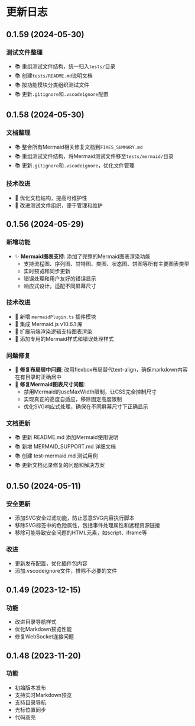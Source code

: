 # 更新日志

## 0.1.59 (2024-05-30)

### 测试文件整理

- 📚 重组测试文件结构，统一归入`tests/`目录
- 📚 创建`tests/README.md`说明文档
- 📚 按功能模块分类组织测试文件
- 📚 更新`.gitignore`和`.vscodeignore`配置

## 0.1.58 (2024-05-30)

### 文档整理

- 📚 整合所有Mermaid相关修复文档到`FIXES_SUMMARY.md`
- 📚 重组测试文件结构，将Mermaid测试文件移至`tests/mermaid/`目录
- 📚 更新`.gitignore`和`.vscodeignore`，优化文件管理

### 技术改进

- 🔧 优化文档结构，提高可维护性
- 🔧 改进测试文件组织，便于管理和维护

## 0.1.56 (2024-05-29)

### 新增功能

- ✨ **Mermaid图表支持**: 添加了完整的Mermaid图表渲染功能
  - 支持流程图、序列图、甘特图、类图、状态图、饼图等所有主要图表类型
  - 实时预览和同步更新
  - 错误处理和用户友好的错误显示
  - 响应式设计，适配不同屏幕尺寸

### 技术改进

- 🔧 新增 `mermaidPlugin.ts` 插件模块
- 🔧 集成 Mermaid.js v10.6.1 库
- 🔧 扩展前端渲染逻辑支持图表渲染
- 🔧 添加专用的Mermaid样式和错误处理样式

### 问题修复

- 🐛 **修复布局居中问题**: 改用flexbox布局替代text-align，确保markdown内容在有目录时正确居中
- 🐛 **修复Mermaid图表尺寸问题**:
  - 禁用Mermaid的useMaxWidth限制，让CSS完全控制尺寸
  - 实现真正的高度自适应，移除固定高度限制
  - 优化SVG响应式处理，确保在不同屏幕尺寸下正确显示

### 文档更新

- 📚 更新 README.md 添加Mermaid使用说明
- 📚 新增 MERMAID_SUPPORT.md 详细文档
- 📚 创建 test-mermaid.md 测试用例
- 📚 更新文档记录修复的问题和解决方案

## 0.1.50 (2024-05-11)

### 安全更新

- 添加SVG安全过滤功能，防止恶意SVG内容执行脚本
- 移除SVG标签中的危险属性，包括事件处理属性和远程资源链接
- 移除可能导致安全问题的HTML元素，如script、iframe等

### 改进

- 更新发布配置，优化插件包内容
- 添加.vscodeignore文件，排除不必要的文件

## 0.1.49 (2023-12-15)

### 功能

- 改进目录导航样式
- 优化Markdown预览性能
- 修复WebSocket连接问题

## 0.1.48 (2023-11-20)

### 功能

- 初始版本发布
- 支持实时Markdown预览
- 支持目录导航
- 光标位置同步
- 代码高亮